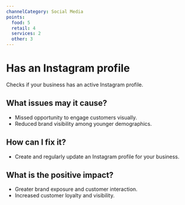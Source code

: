 ```yaml
---
channelCategory: Social Media
points:
  food: 5
  retail: 4
  services: 2
  other: 3
---
```


# Has an Instagram profile

Checks if your business has an active Instagram profile.

## What issues may it cause?

- Missed opportunity to engage customers visually.
- Reduced brand visibility among younger demographics.

## How can I fix it?

- Create and regularly update an Instagram profile for your business.

## What is the positive impact?

- Greater brand exposure and customer interaction.
- Increased customer loyalty and visibility. 